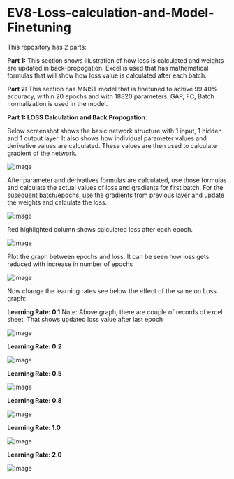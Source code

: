 # EV8-Loss-calculation-and-Model-Finetuning

This repository has 2 parts:

**Part 1:** This section shows illustration of how loss is calculated and weights are updated in back-propogation. Excel is used that has mathematical formulas that will show how loss value is calculated after each batch. 

**Part 2:** This section has MNIST model that is finetuned to achive 99.40% accuracy, within 20 epochs and with 18820 parameters. GAP, FC, Batch normalization is used in the model. 

**Part 1: LOSS Calculation and Back Propogation**:

Below screenshot shows the basic network structure with 1 input, 1 hidden and 1 output layer. It also shows how individual parameter values and derivative values are calculated. These values are then used to calculate gradient of the network.

![image](https://user-images.githubusercontent.com/93775361/212448379-7a9e2891-21d9-428a-be8e-9d184515b8b7.png)


After parameter and derivatives formulas are calculated, use those formulas and calculate the actual values of loss and gradients for first batch. For the susequent batch/epochs, use the gradients from previous layer and update the weights and calculate the loss. 

![image](https://user-images.githubusercontent.com/93775361/212448303-c557fe8f-6d1d-4a96-8ac8-01f7ff3ecdbd.png)


Red highlighted column shows calculated loss after each epoch.

![image](https://user-images.githubusercontent.com/93775361/212448324-44e528d0-3613-428b-94c2-60afa9b07815.png)


Plot the graph between epochs and loss. It can be seen how loss gets reduced with increase in number of epochs

![image](https://user-images.githubusercontent.com/93775361/212448206-e5fb58b1-a459-4e1c-a3d5-b3479ff19e64.png)



Now change the learning rates see below the effect of the same on Loss graph:

**Learning Rate: 0.1**
Note: Above graph, there are couple of records of excel sheet. That shows updated loss value after last epoch

![image](https://user-images.githubusercontent.com/93775361/212443604-4fb38af6-7db0-4247-8c0f-918f8445a5ee.png)


**Learning Rate: 0.2**

![image](https://user-images.githubusercontent.com/93775361/212443648-a231a6ef-f179-49de-a63f-1c4505d0fa60.png)


**Learning Rate: 0.5**

![image](https://user-images.githubusercontent.com/93775361/212443732-63af1b41-1233-48b3-8e26-b33e90db79df.png)


**Learning Rate: 0.8**

![image](https://user-images.githubusercontent.com/93775361/212443761-2397e226-6773-4676-bbf2-a9e0de679feb.png)


**Learning Rate: 1.0**

![image](https://user-images.githubusercontent.com/93775361/212443797-13057ac8-71cb-4adf-81fd-96031e329955.png)


**Learning Rate: 2.0**

![image](https://user-images.githubusercontent.com/93775361/212443819-675fc9a4-00fc-4c0f-b0de-59c96cf5b105.png)
